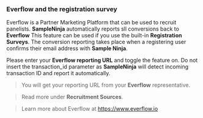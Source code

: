 ### Everflow and the registration survey

Everflow is a Partner Marketing Platform that can be used to recruit panelists. **SampleNinja** automatically reports sll conversions back to **Everflow** This feature can be used if you use the built-in **Registration Surveys**. The conversion reporting takes place when a registering user confirms their email address with **Sample Ninja**.

Please enter your **Everflow reporting URL** and toggle the feature on. Do not insert the transaction_id parameter as **SampleNinja** will detect incoming transaction ID and report it automatically.

> You will get your reporting URL from your **Everflow** representative.

> Read more under **Recruitment Sources**.

> Learn more about Everflow at https://www.everflow.io
